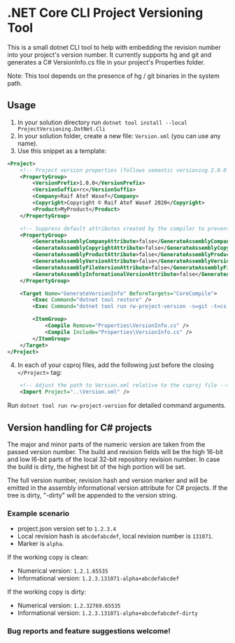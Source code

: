 # .NET Core CLI Project Versioning Tool
This is a small dotnet CLI tool to help with embedding the revision number into your project's version number. It currently supports hg and git and generates a C# VersionInfo.cs file in your project's Properties folder.

Note: This tool depends on the presence of hg / git binaries in the system path.

## Usage
1. In your solution directory run ```dotnet tool install --local ProjectVersioning.DotNet.Cli```
2. In your solution folder, create a new file: ```Version.xml``` (you can use any name).
3. Use this snippet as a template:

```xml
<Project>
	<!-- Project version properties (follows semantic versioning 2.0.0 rules) -->
	<PropertyGroup>
		<VersionPrefix>1.0.0</VersionPrefix>
		<VersionSuffix>rc</VersionSuffix>
		<Company>Raif Atef Wasef</Company>
		<Copyright>Copyright © Raif Atef Wasef 2020</Copyright>
		<Product>MyProduct</Product>
	</PropertyGroup>

	<!-- Suppress default attributes created by the compiler to prevent duplicate attribute errors -->
	<PropertyGroup>
		<GenerateAssemblyCompanyAttribute>false</GenerateAssemblyCompanyAttribute>
		<GenerateAssemblyCopyrightAttribute>false</GenerateAssemblyCopyrightAttribute>
		<GenerateAssemblyProductAttribute>false</GenerateAssemblyProductAttribute>
		<GenerateAssemblyVersionAttribute>false</GenerateAssemblyVersionAttribute>
		<GenerateAssemblyFileVersionAttribute>false</GenerateAssemblyFileVersionAttribute>
		<GenerateAssemblyInformationalVersionAttribute>false</GenerateAssemblyInformationalVersionAttribute>
	</PropertyGroup>

	<Target Name="GenerateVersionInfo" BeforeTargets="CoreCompile">
		<Exec Command="dotnet tool restore" />
		<Exec Command="dotnet tool run rw-project-version -s=git -t=cs -v=$(VersionPrefix) -m=$(VersionSuffix)" />

		<ItemGroup>
			<Compile Remove="Properties\VersionInfo.cs" />
			<Compile Include="Properties\VersionInfo.cs" />
		</ItemGroup>
	</Target>
</Project>
```

4. In each of your csproj files, add the following just before the closing ```</Project>``` tag:
```xml
	<!-- Adjust the path to Version.xml relative to the csproj file -->
	<Import Project="..\Version.xml" />
```

Run ```dotnet tool run rw-project-version``` for detailed command arguments.

## Version handling for C# projects
The major and minor parts of the numeric version are taken from the passed version number. The build and revision fields will be the high 16-bit and low l6-bit parts of the local 32-bit repository revision number. In case the build is dirty, the highest bit of the high portion will be set.

The full version number, revision hash and version marker and will be emitted in the assembly informational version attribute for C# projects. If the tree is dirty, "-dirty" will be appended to the version string.

### Example scenario
- project.json version set to ```1.2.3.4```
- Local revision hash is ```abcdefabcdef```, local revision number is ```131071```.
- Marker is ```alpha```.

If the working copy is clean: 
- Numerical version: ```1.2.1.65535``` 
- Informational version: ```1.2.3.131071-alpha+abcdefabcdef```

If the working copy is dirty:
- Numerical version: ```1.2.32769.65535``` 
- Informational version: ```1.2.3.131071-alpha+abcdefabcdef-dirty```

### Bug reports and feature suggestions welcome!

